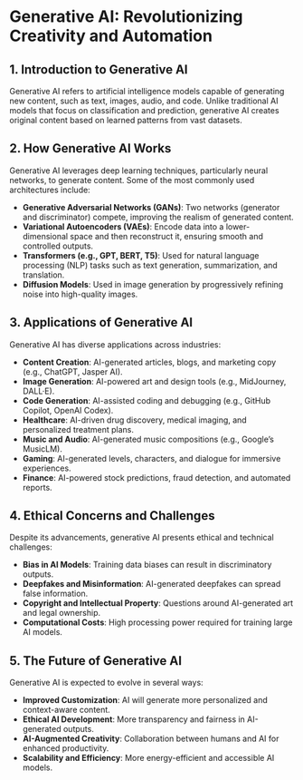 # **Generative AI: Revolutionizing Creativity and Automation**

## **1. Introduction to Generative AI**
Generative AI refers to artificial intelligence models capable of generating new content, such as text, images, audio, and code. Unlike traditional AI models that focus on classification and prediction, generative AI creates original content based on learned patterns from vast datasets.

## **2. How Generative AI Works**
Generative AI leverages deep learning techniques, particularly neural networks, to generate content. Some of the most commonly used architectures include:
- **Generative Adversarial Networks (GANs)**: Two networks (generator and discriminator) compete, improving the realism of generated content.
- **Variational Autoencoders (VAEs)**: Encode data into a lower-dimensional space and then reconstruct it, ensuring smooth and controlled outputs.
- **Transformers (e.g., GPT, BERT, T5)**: Used for natural language processing (NLP) tasks such as text generation, summarization, and translation.
- **Diffusion Models**: Used in image generation by progressively refining noise into high-quality images.

## **3. Applications of Generative AI**
Generative AI has diverse applications across industries:
- **Content Creation**: AI-generated articles, blogs, and marketing copy (e.g., ChatGPT, Jasper AI).
- **Image Generation**: AI-powered art and design tools (e.g., MidJourney, DALL·E).
- **Code Generation**: AI-assisted coding and debugging (e.g., GitHub Copilot, OpenAI Codex).
- **Healthcare**: AI-driven drug discovery, medical imaging, and personalized treatment plans.
- **Music and Audio**: AI-generated music compositions (e.g., Google’s MusicLM).
- **Gaming**: AI-generated levels, characters, and dialogue for immersive experiences.
- **Finance**: AI-powered stock predictions, fraud detection, and automated reports.

## **4. Ethical Concerns and Challenges**
Despite its advancements, generative AI presents ethical and technical challenges:
- **Bias in AI Models**: Training data biases can result in discriminatory outputs.
- **Deepfakes and Misinformation**: AI-generated deepfakes can spread false information.
- **Copyright and Intellectual Property**: Questions around AI-generated art and legal ownership.
- **Computational Costs**: High processing power required for training large AI models.

## **5. The Future of Generative AI**
Generative AI is expected to evolve in several ways:
- **Improved Customization**: AI will generate more personalized and context-aware content.
- **Ethical AI Development**: More transparency and fairness in AI-generated outputs.
- **AI-Augmented Creativity**: Collaboration between humans and AI for enhanced productivity.
- **Scalability and Efficiency**: More energy-efficient and accessible AI models.
